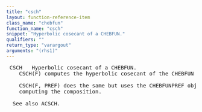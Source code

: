 ```yaml
---
title: "csch"
layout: function-reference-item
class_name: "chebfun"
function_name: "csch"
snippet: "Hyperbolic cosecant of a CHEBFUN."
qualifiers: ""
return_type: "varargout"
arguments: "(rhs1)"
---
```


<pre class="help-text"> CSCH   Hyperbolic cosecant of a CHEBFUN.
    CSCH(F) computes the hyperbolic cosecant of the CHEBFUN F.
 
    CSCH(F, PREF) does the same but uses the CHEBFUNPREF object PREF when
    computing the composition.
 
  See also ACSCH.
</pre>